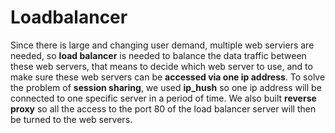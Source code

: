 # Loadbalancer
Since there is large and changing user demand, multiple web serviers are needed, so **load balancer** is needed to balance the data traffic between these web servers, that means to decide which web server to use, and to make sure these web servers can be **accessed via one ip address**. To solve the problem of **session sharing**, we used **ip_hush** so one ip address will be connected to one specific server in a period of time. We also built **reverse proxy** so all the access to the port 80 of the load balancer server will then be turned to the web servers. 
